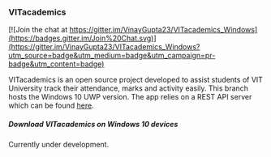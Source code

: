 ### VITacademics

[![Join the chat at https://gitter.im/VinayGupta23/VITacademics_Windows](https://badges.gitter.im/Join%20Chat.svg)](https://gitter.im/VinayGupta23/VITacademics_Windows?utm_source=badge&utm_medium=badge&utm_campaign=pr-badge&utm_content=badge)


VITacademics is an open source project developed to assist students of VIT University track their attendance, marks and activity easily. This branch hosts the Windows 10 UWP version. The app relies on a REST API server which can be found [here](https://github.com/aneesh-neelam/VITacademics).

##### Download VITacademics on Windows 10 devices

Currently under development.
